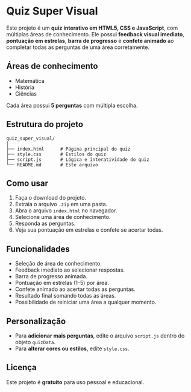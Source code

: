 # Quiz Super Visual

Este projeto é um **quiz interativo em HTML5, CSS e JavaScript**, com múltiplas áreas de conhecimento. Ele possui **feedback visual imediato**, **pontuação em estrelas**, **barra de progresso** e **confete animado** ao completar todas as perguntas de uma área corretamente.

## Áreas de conhecimento

- Matemática
- História
- Ciências

Cada área possui **5 perguntas** com múltipla escolha.

## Estrutura do projeto

```
quiz_super_visual/
│
├── index.html      # Página principal do quiz
├── style.css       # Estilos do quiz
├── script.js       # Lógica e interatividade do quiz
└── README.md       # Este arquivo
```

## Como usar

1. Faça o download do projeto.
2. Extraia o arquivo `.zip` em uma pasta.
3. Abra o arquivo `index.html` no navegador.
4. Selecione uma área de conhecimento.
5. Responda as perguntas.
6. Veja sua pontuação em estrelas e confete se acertar todas.

## Funcionalidades

- Seleção de área de conhecimento.
- Feedback imediato ao selecionar respostas.
- Barra de progresso animada.
- Pontuação em estrelas (1-5) por área.
- Confete animado ao acertar todas as perguntas.
- Resultado final somando todas as áreas.
- Possibilidade de reiniciar uma área a qualquer momento.

## Personalização

- Para **adicionar mais perguntas**, edite o arquivo `script.js` dentro do objeto `quizData`.
- Para **alterar cores ou estilos**, edite `style.css`.

## Licença

Este projeto é **gratuito** para uso pessoal e educacional.
